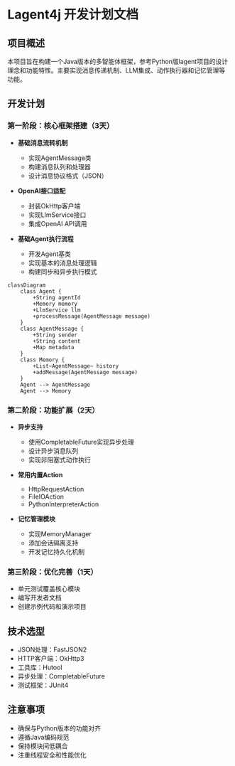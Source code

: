 # Lagent4j 开发计划文档

## 项目概述
本项目旨在构建一个Java版本的多智能体框架，参考Python版lagent项目的设计理念和功能特性。主要实现消息传递机制、LLM集成、动作执行器和记忆管理等功能。

## 开发计划

### 第一阶段：核心框架搭建（3天）
- **基础消息流转机制**
    - 实现AgentMessage类
    - 构建消息队列和处理器
    - 设计消息协议格式（JSON）

- **OpenAI接口适配**
    - 封装OkHttp客户端
    - 实现LlmService接口
    - 集成OpenAI API调用

- **基础Agent执行流程**
    - 开发Agent基类
    - 实现基本的消息处理逻辑
    - 构建同步和异步执行模式

```mermaid
classDiagram
    class Agent {
        +String agentId
        +Memory memory
        +LlmService llm
        +processMessage(AgentMessage message)
    }
    class AgentMessage {
        +String sender
        +String content
        +Map metadata
    }
    class Memory {
        +List~AgentMessage~ history
        +addMessage(AgentMessage message)
    }
    Agent --> AgentMessage
    Agent --> Memory
```

### 第二阶段：功能扩展（2天）
- **异步支持**
    - 使用CompletableFuture实现异步处理
    - 设计异步消息队列
    - 实现非阻塞式动作执行

- **常用内置Action**
    - HttpRequestAction
    - FileIOAction
    - PythonInterpreterAction

- **记忆管理模块**
    - 实现MemoryManager
    - 添加会话隔离支持
    - 开发记忆持久化机制

### 第三阶段：优化完善（1天）
- 单元测试覆盖核心模块
- 编写开发者文档
- 创建示例代码和演示项目

## 技术选型
- JSON处理：FastJSON2
- HTTP客户端：OkHttp3
- 工具库：Hutool
- 异步处理：CompletableFuture
- 测试框架：JUnit4

## 注意事项
- 确保与Python版本的功能对齐
- 遵循Java编码规范
- 保持模块间低耦合
- 注重线程安全和性能优化
